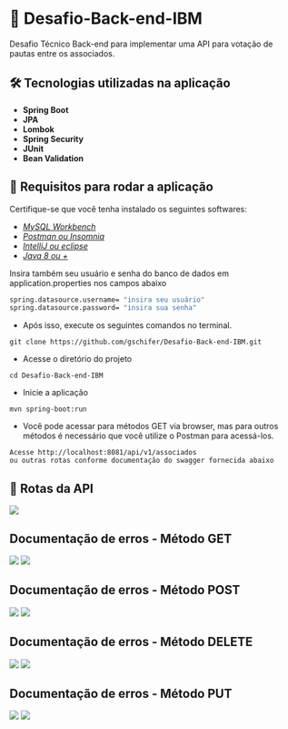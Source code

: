 # 	:leaves: Desafio-Back-end-IBM
Desafio Técnico Back-end para implementar uma API para votação de pautas entre os associados.

## :hammer_and_wrench: Tecnologias utilizadas na aplicação

- **Spring Boot**
- **JPA**
- **Lombok**
- **Spring Security**
- **JUnit**
- **Bean Validation**

## :pencil:  Requisitos para rodar a aplicação
Certifique-se que você tenha instalado os seguintes softwares:
- *[MySQL Workbench](https://www.mysql.com/products/workbench/)*
- *[Postman ou Insomnia](https://www.postman.com/)*
- *[IntelliJ ou eclipse](https://www.jetbrains.com/pt-br/idea/download/)*
- *[Java 8 ou +](https://www.java.com/pt-BR/download/ie_manual.jsp?locale=pt_BR)*

Insira também seu usuário e senha do banco de dados em application.properties nos campos abaixo
```bash 
spring.datasource.username= "insira seu usuário"
spring.datasource.password= "insira sua senha"
```

- Após isso, execute os seguintes comandos no terminal.
```
git clone https://github.com/gschifer/Desafio-Back-end-IBM.git
```

- Acesse o diretório do projeto
```
cd Desafio-Back-end-IBM
```

- Inicie a aplicação
```
mvn spring-boot:run
```

- Você pode acessar para métodos GET via browser, mas para outros métodos é necessário que você utilize
o Postman para acessá-los.
```
Acesse http://localhost:8081/api/v1/associados
ou outras rotas conforme documentação do swagger fornecida abaixo
```

## :twisted_rightwards_arrows:		 Rotas da API
![](https://github.com/gschifer/Desafio-Back-end-IBM/blob/master/src/main/java/com/example/challenge/images/RotasAPI.png)

## Documentação de erros - Método GET
![](https://github.com/gschifer/Desafio-Back-end-IBM/blob/master/src/main/java/com/example/challenge/images/documentacaoDeErrosGet.png)
![](https://github.com/gschifer/Desafio-Back-end-IBM/blob/master/src/main/java/com/example/challenge/images/documentacaoDeErrosGet2.png)

## Documentação de erros - Método POST
![](https://github.com/gschifer/Desafio-Back-end-IBM/blob/master/src/main/java/com/example/challenge/images/documentacaoDeErrosPost.png)
![](https://github.com/gschifer/Desafio-Back-end-IBM/blob/master/src/main/java/com/example/challenge/images/documentacaoDeErrosPost2.png)

## Documentação de erros - Método DELETE
![](https://github.com/gschifer/Desafio-Back-end-IBM/blob/master/src/main/java/com/example/challenge/images/documentacaoDeErrosDelete.png)
![](https://github.com/gschifer/Desafio-Back-end-IBM/blob/master/src/main/java/com/example/challenge/images/documentacaoDeErrosDelete2.png)

## Documentação de erros - Método PUT
![](https://github.com/gschifer/Desafio-Back-end-IBM/blob/master/src/main/java/com/example/challenge/images/documentacaoDeErrosPut.png)
![](https://github.com/gschifer/Desafio-Back-end-IBM/blob/master/src/main/java/com/example/challenge/images/documentacaoDeErrosPut2.png)


